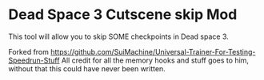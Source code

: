 # Dead Space 3 Cutscene skip Mod
This tool will allow you to skip SOME checkpoints in Dead space 3.


Forked from https://github.com/SuiMachine/Universal-Trainer-For-Testing-Speedrun-Stuff All credit for all the memory hooks and stuff goes to him, without that this could have never been written.